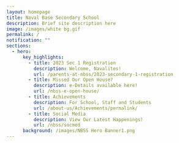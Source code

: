 ```yaml
---
layout: homepage
title: Naval Base Secondary School
description: Brief site description here
image: /images/white bg.gif
permalink: /
notification: ""
sections:
  - hero:
      key_highlights:
        - title: 2023 Sec 1 Registration
          description: Welcome, Navalites!
          url: /parents-at-nbss/2023-secondary-1-registration
        - title: Missed Our Open House?
          description: e-Details available here!
          url: /nbss-e-open-house/
        - title: Achievements
          description: For School, Staff and Students
          url: /about-us/Achievements/permalink/
        - title: Social Media
          description: View Our Latest Happenings!
          url: /nbss/socmed
      background: /images/NBSS Hero Banner1.png
---
```

